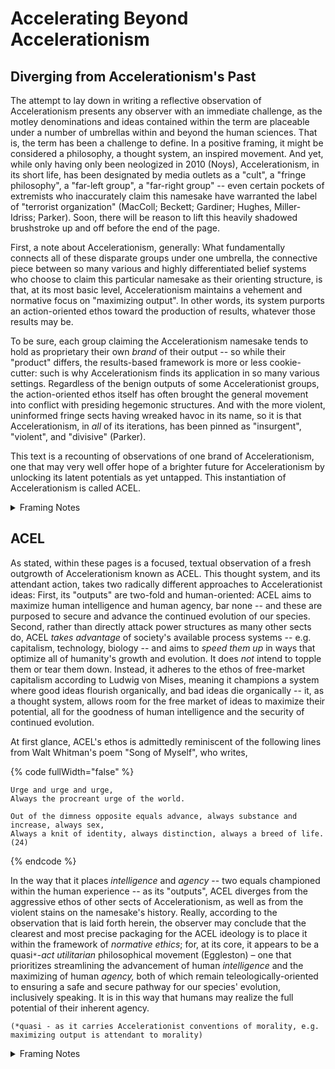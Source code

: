 # Accelerating Beyond Accelerationism

## Diverging from Accelerationism's Past &#x20;

The attempt to lay down in writing a reflective observation of Accelerationism presents any observer with an immediate challenge, as the motley denominations and ideas contained within the term are placeable under a number of umbrellas within and beyond the human sciences. That is, the term has been a challenge to define. In a positive framing, it might be considered a philosophy, a thought system, an inspired movement. And yet, while only having only been neologized in 2010 (Noys), Accelerationism, in its short life, has been designated by media outlets as a "cult", a "fringe philosophy", a "far-left group", a "far-right group" -- even certain pockets of extremists who inaccurately claim this namesake have warranted the label of "terrorist organization" (MacColl; Beckett; Gardiner; Hughes, Miller-Idriss; Parker). Soon, there will be reason to lift this heavily shadowed brushstroke up and off before the end of the page.&#x20;

First, a note about Accelerationism, generally: What fundamentally connects all of these disparate groups under one umbrella, the connective piece between so many various and highly differentiated belief systems who choose to claim this particular namesake as their orienting structure, is that, at its most basic level, Accelerationism maintains a vehement and normative focus on "maximizing output". In other words, its system purports an action-oriented ethos toward the production of results, whatever those results may be.&#x20;

To be sure, each group claiming the Accelerationism namesake tends to hold as proprietary their own _brand_ of their output -- so while their "product" differs, the results-based framework is more or less cookie-cutter: such is why Accelerationism finds its application in so many various settings. Regardless of the benign outputs of some Accelerationist groups, the action-oriented ethos itself has often brought the general movement into conflict with presiding hegemonic structures. And with the more violent, uninformed fringe sects having wreaked havoc in its name, so it is that Accelerationism, in _all_ of its iterations, has been pinned as "insurgent", "violent", and "divisive" (Parker).&#x20;

This text is a recounting of observations of one brand of Accelerationism, one that may very well offer hope of a brighter future for Accelerationism by unlocking its latent potentials as yet untapped. This instantiation of Accelerationism is called ACEL.&#x20;

<details>

<summary>Framing Notes</summary>

* Georgescu-Roegen: The Entropy Law and the Economic Process (1971)
  * critique of legacy system, neglects ecological limits

</details>

## ACEL

As stated, within these pages is a focused, textual observation of a fresh outgrowth of Accelerationism known as ACEL. This thought system, and its attendant action, takes two radically different approaches to Accelerationist ideas: First, its "outputs" are two-fold and human-oriented: ACEL aims to maximize human intelligence and human agency, bar none -- and these are purposed to secure and advance the continued evolution of our species. Second, rather than directly attack power structures as many other sects do, ACEL _takes advantage_ of society's available process systems -- e.g. capitalism, technology, biology -- and aims to _speed them up_ in ways that optimize all of humanity's growth and evolution. It does _not_ intend to topple them or tear them down. Instead, it adheres to the ethos of free-market capitalism according to Ludwig von Mises, meaning it champions a system where good ideas flourish organically, and bad ideas die organically -- it, as a thought system, allows room for the free market of ideas to maximize their potential, all for the goodness of human intelligence and the security of continued evolution.&#x20;

At first glance, ACEL's ethos is admittedly reminiscent of the following lines from Walt Whitman's poem "Song of Myself", who writes,

{% code fullWidth="false" %}
```
Urge and urge and urge,
Always the procreant urge of the world.

Out of the dimness opposite equals advance, always substance and increase, always sex,
Always a knit of identity, always distinction, always a breed of life. (24)
```
{% endcode %}

In the way that it places _intelligence_ and _agency_ -- two equals championed within the human experience -- as its "outputs", ACEL diverges from the aggressive ethos of other sects of Accelerationism, as well as from the violent stains on the namesake's history. Really, according to the observation that is laid forth herein, the observer may conclude that the clearest and most precise packaging for the ACEL ideology is to place it within the framework of _normative ethics_; for, at its core, it appears to be a quasi`*`-_act utilitarian_ philosophical movement (Eggleston) – one that prioritizes streamlining the advancement of human _intelligence_ and the maximizing of human _agency,_ both of which remain teleologically-oriented to ensuring a safe and secure pathway for our species' evolution, inclusively speaking. It is in this way that humans may realize the full potential of their inherent agency. &#x20;

`(*quasi - as it carries Accelerationist conventions of morality, e.g. maximizing output is attendant to morality)`

<details>

<summary>Framing Notes</summary>

* Mises: Human Action (1949)
  * free market
* Hegel: Phenomenology of Spirit (1807)
  * frames goals in dialectic

</details>

